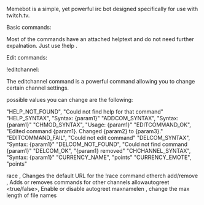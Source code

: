 
Memebot is a simple, yet powerful irc bot designed specifically for use with twitch.tv.

Basic commands:

Most of the commands have an attached helptext and do not need further expalnation. Just use !help <command>.

Edit commands:

!editchannel:

The editchannel command is a powerful command allowing you to change certain channel settings.

possible values you can change are the following:

"HELP_NOT_FOUND", "Could not find help for that command"
"HELP_SYNTAX", "Syntax: {param1}"
"ADDCOM_SYNTAX", "Syntax: {param1}"
"CHMOD_SYNTAX", "Usage: {param1}"
"EDITCOMMAND_OK", "Edited command {param1}. Changed {param2} to {param3}."
"EDITCOMMAND_FAIL", "Could not edit command"
"DELCOM_SYNTAX", "Syntax: {param1}"
"DELCOM_NOT_FOUND", "Could not find command {param1}"
"DELCOM_OK", "{param1} removed"
"CHCHANNEL_SYNTAX", "Syntax: {param1}"
"CURRENCY_NAME", "points"
"CURRENCY_EMOTE", "points"

race <url>, Changes the default URL for the !race command
otherch add/remove <channel>, Adds or removes commands for other channels
allowautogreet <true/false>, Enable or disable autogreet
maxnamelen <integer>, change the max length of file names


